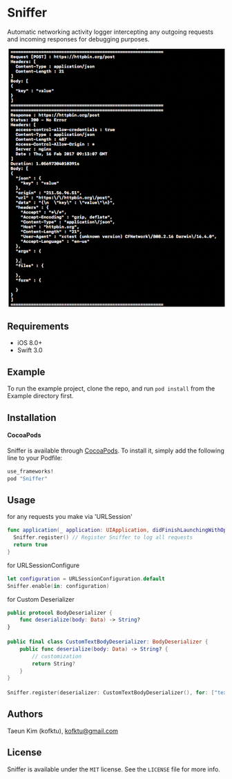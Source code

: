 # Sniffer

Automatic networking activity logger
intercepting any outgoing requests and incoming responses for debugging purposes.

![alt tag](Screenshot/Sample.png)

## Requirements
- iOS 8.0+
- Swift 3.0

## Example
To run the example project, clone the repo, and run `pod install` from the Example directory first.

## Installation

#### CocoaPods
Sniffer is available through [CocoaPods](http://cocoapods.org). To install
it, simply add the following line to your Podfile:

```ruby
use_frameworks!
pod "Sniffer"
```

## Usage

for any requests you make via 'URLSession'

```swift
func application(_ application: UIApplication, didFinishLaunchingWithOptions launchOptions: [UIApplicationLaunchOptionsKey: Any]?) -> Bool {
  Sniffer.register() // Register Sniffer to log all requests
  return true
}
```

for URLSessionConfigure
```swift
let configuration = URLSessionConfiguration.default
Sniffer.enable(in: configuration)
```

for Custom Deserializer
```swift
public protocol BodyDeserializer {
    func deserialize(body: Data) -> String?
}

public final class CustomTextBodyDeserializer: BodyDeserializer {
    public func deserialize(body: Data) -> String? {
        // customization
        return String?
    }
}

Sniffer.register(deserializer: CustomTextBodyDeserializer(), for: ["text/plain"])

```

## Authors

Taeun Kim (kofktu), <kofktu@gmail.com>

## License

Sniffer is available under the ```MIT``` license. See the ```LICENSE``` file for more info.
